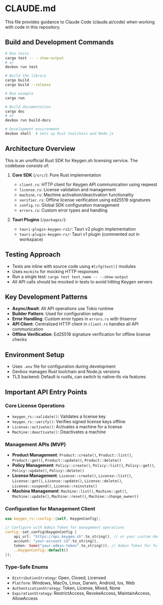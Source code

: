 # CLAUDE.md

This file provides guidance to Claude Code (claude.ai/code) when working with code in this repository.

## Build and Development Commands

```bash
# Run tests
cargo test -- --show-output
# or
devbox run test

# Build the library
cargo build
cargo build --release

# Run example
cargo run

# Build documentation
cargo doc
# or
devbox run build-docs

# Development environment
devbox shell  # Sets up Rust toolchain and Node.js
```

## Architecture Overview

This is an unofficial Rust SDK for Keygen.sh licensing service. The codebase consists of:

1. **Core SDK** (`/src/`): Pure Rust implementation
   - `client.rs`: HTTP client for Keygen API communication using reqwest
   - `license.rs`: License validation and management
   - `machine.rs`: Machine activation/deactivation functionality
   - `verifier.rs`: Offline license verification using ed25519 signatures
   - `config.rs`: Global SDK configuration management
   - `errors.rs`: Custom error types and handling

2. **Tauri Plugins** (`/packages/`):
   - `tauri-plugin-keygen-rs2/`: Tauri v2 plugin implementation
   - `tauri-plugin-keygen-rs/`: Tauri v1 plugin (commented out in workspace)

## Testing Approach

- Tests are inline with source code using `#[cfg(test)]` modules
- Uses `mockito` for mocking HTTP responses
- Run a single test: `cargo test test_name -- --show-output`
- All API calls should be mocked in tests to avoid hitting Keygen servers

## Key Development Patterns

- **Async/Await**: All API operations use Tokio runtime
- **Builder Pattern**: Used for configuration setup
- **Error Handling**: Custom error types in `errors.rs` with thiserror
- **API Client**: Centralized HTTP client in `client.rs` handles all API communication
- **Offline Verification**: Ed25519 signature verification for offline license checks

## Environment Setup

- Uses `.env` file for configuration during development
- Devbox manages Rust toolchain and Node.js versions
- TLS backend: Default is rustls, can switch to native-tls via features

## Important API Entry Points

### Core License Operations
- `keygen_rs::validate()`: Validates a license key
- `keygen_rs::verify()`: Verifies signed license keys offline
- `License::activate()`: Activates a machine for a license
- `Machine::deactivate()`: Deactivates a machine

### Management APIs (MVP)
- **Product Management**: `Product::create()`, `Product::list()`, `Product::get()`, `Product::update()`, `Product::delete()`
- **Policy Management**: `Policy::create()`, `Policy::list()`, `Policy::get()`, `Policy::update()`, `Policy::delete()`
- **License Management**: `License::create()`, `License::list()`, `License::get()`, `License::update()`, `License::delete()`, `License::suspend()`, `License::reinstate()`
- **Machine Management**: `Machine::list()`, `Machine::get()`, `Machine::update()`, `Machine::reset()`, `Machine::change_owner()`

### Configuration for Management Client
```rust
use keygen_rs::config::{self, KeygenConfig};

// Configure with Admin Token for management operations
config::set_config(KeygenConfig {
    api_url: "https://api.keygen.sh".to_string(), // or your custom domain
    account: "your-account-id".to_string(),
    token: Some("your-admin-token".to_string()), // Admin Token for full access
    ..KeygenConfig::default()
});
```

### Type-Safe Enums
- `DistributionStrategy`: Open, Closed, Licensed
- `Platform`: Windows, MacOs, Linux, Darwin, Android, Ios, Web
- `AuthenticationStrategy`: Token, License, Mixed, None
- `ExpirationStrategy`: RestrictAccess, RevokeAccess, MaintainAccess, AllowAccess
